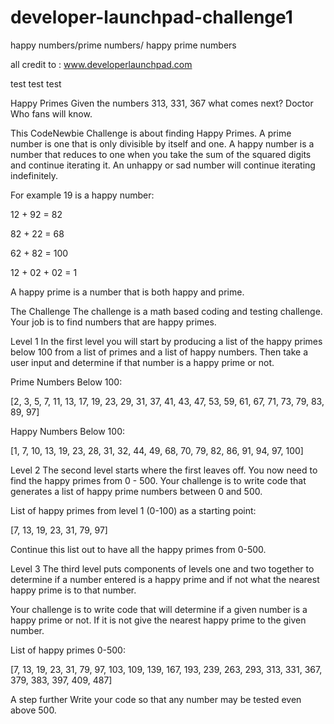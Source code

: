 # developer-launchpad-challenge1
happy numbers/prime numbers/ happy prime numbers

all credit to : www.developerlaunchpad.com

test test test

Happy Primes
Given the numbers 313, 331, 367 what comes next? Doctor Who fans will know.

This CodeNewbie Challenge is about finding Happy Primes. A prime number is one that is only divisible by itself and one. A happy number is a number that reduces to one when you take the sum of the squared digits and continue iterating it. An unhappy or sad number will continue iterating indefinitely.

For example 19 is a happy number:

12 + 92 = 82

82 + 22 = 68

62 + 82 = 100

12 + 02 + 02 = 1

A happy prime is a number that is both happy and prime.

The Challenge
The challenge is a math based coding and testing challenge. Your job is to find numbers that are happy primes.

Level 1
In the first level you will start by producing a list of the happy primes below 100 from a list of primes and a list of happy numbers. Then take a user input and determine if that number is a happy prime or not.

Prime Numbers Below 100:

[2, 3, 5, 7, 11, 13, 17, 19, 23, 29, 31, 37, 41, 43, 47, 53, 59, 61, 67, 71, 73, 79, 83, 89, 97]

Happy Numbers Below 100:

[1, 7, 10, 13, 19, 23, 28, 31, 32, 44, 49, 68, 70, 79, 82, 86, 91, 94, 97, 100]

Level 2
The second level starts where the first leaves off. You now need to find the happy primes from 0 - 500. Your challenge is to write code that generates a list of happy prime numbers between 0 and 500.

List of happy primes from level 1 (0-100) as a starting point:

[7, 13, 19, 23, 31, 79, 97]

Continue this list out to have all the happy primes from 0-500.

Level 3
The third level puts components of levels one and two together to determine if a number entered is a happy prime and if not what the nearest happy prime is to that number.

Your challenge is to write code that will determine if a given number is a happy prime or not. If it is not give the nearest happy prime to the given number.

List of happy primes 0-500:

[7, 13, 19, 23, 31, 79, 97, 103, 109, 139, 167, 193, 239, 263, 293, 313, 331, 367, 379, 383, 397, 409, 487]

A step further
Write your code so that any number may be tested even above 500.
